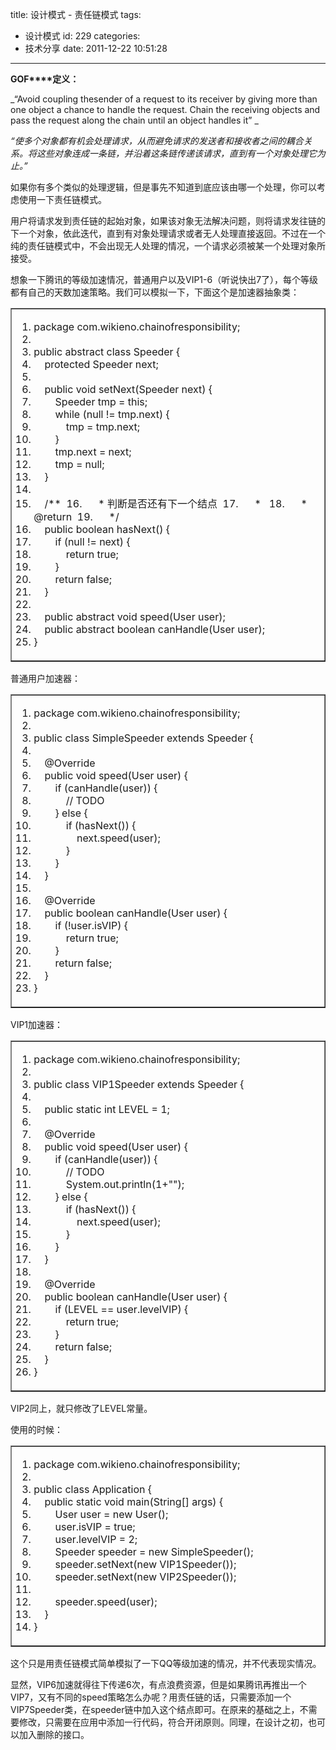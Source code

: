 title: 设计模式 - 责任链模式
tags:
  - 设计模式
id: 229
categories:
  - 技术分享
date: 2011-12-22 10:51:28
---

**GOF****定义：**

_“Avoid coupling thesender of a request to its receiver by giving more than one object a chance to handle the request. Chain the receiving objects and pass the request along the chain until an object handles it” _

_“使多个对象都有机会处理请求，从而避免请求的发送者和接收者之间的耦合关系。将这些对象连成一条链，并沿着这条链传递该请求，直到有一个对象处理它为止。”_
 <!--more-->  

如果你有多个类似的处理逻辑，但是事先不知道到底应该由哪一个处理，你可以考虑使用一下责任链模式。

用户将请求发到责任链的起始对象，如果该对象无法解决问题，则将请求发往链的下一个对象，依此迭代，直到有对象处理请求或者无人处理直接返回。不过在一个纯的责任链模式中，不会出现无人处理的情况，一个请求必须被某一个处理对象所接受。

想象一下腾讯的等级加速情况，普通用户以及VIP1-6（听说快出7了），每个等级都有自己的天数加速策略。我们可以模拟一下，下面这个是加速器抽象类：
  <table border="1" cellspacing="0" cellpadding="0"><tbody>     <tr>       <td valign="top" width="568">         <div class="dp-highlighter">           <div class="bar"></div>            

1.  <span><span class="keyword">package</span><span> com.wikieno.chainofresponsibility;&#160;&#160; </span></span>
2.  <span>&#160; </span>
3.  <span></span><span class="keyword">public</span><span>&#160;</span><span class="keyword">abstract</span><span>&#160;</span><span class="keyword">class</span><span> Speeder {&#160;&#160; </span></span>
4.  <span>&#160;&#160;&#160; </span><span class="keyword">protected</span><span> Speeder next;&#160;&#160; </span></span>
5.  <span>&#160; </span>
6.  <span>&#160;&#160;&#160; </span><span class="keyword">public</span><span>&#160;</span><span class="keyword">void</span><span> setNext(Speeder next) {&#160;&#160; </span></span>
7.  <span>&#160;&#160;&#160;&#160;&#160;&#160;&#160; Speeder tmp = </span><span class="keyword">this</span><span>;&#160;&#160; </span></span>
8.  <span>&#160;&#160;&#160;&#160;&#160;&#160;&#160; </span><span class="keyword">while</span><span> (</span><span class="keyword">null</span><span> != tmp.next) {&#160;&#160; </span></span>
9.  <span>&#160;&#160;&#160;&#160;&#160;&#160;&#160;&#160;&#160;&#160;&#160; tmp = tmp.next;&#160;&#160; </span>
10.  <span>&#160;&#160;&#160;&#160;&#160;&#160;&#160; }&#160;&#160; </span>
11.  <span>&#160;&#160;&#160;&#160;&#160;&#160;&#160; tmp.next = next;&#160;&#160; </span>
12.  <span>&#160;&#160;&#160;&#160;&#160;&#160;&#160; tmp = </span><span class="keyword">null</span><span>;&#160;&#160; </span></span>
13.  <span>&#160;&#160;&#160; }&#160;&#160; </span>
14.  <span>&#160; </span>
15.  <span>&#160;&#160;&#160; </span><span class="comment">/** </span>&#160;</span>16.  <span><span class="comment">&#160;&#160;&#160;&#160; * 判断是否还有下一个结点 </span>&#160;</span>17.  <span><span class="comment">&#160;&#160;&#160;&#160; *&#160; </span>&#160;</span>18.  <span><span class="comment">&#160;&#160;&#160;&#160; * @return </span>&#160;</span>19.  <span><span class="comment">&#160;&#160;&#160;&#160; */</span><span>&#160; </span></span>
20.  <span>&#160;&#160;&#160; </span><span class="keyword">public</span><span>&#160;</span><span class="keyword">boolean</span><span> hasNext() {&#160;&#160; </span></span>
21.  <span>&#160;&#160;&#160;&#160;&#160;&#160;&#160; </span><span class="keyword">if</span><span> (</span><span class="keyword">null</span><span> != next) {&#160;&#160; </span></span>
22.  <span>&#160;&#160;&#160;&#160;&#160;&#160;&#160;&#160;&#160;&#160;&#160; </span><span class="keyword">return</span><span>&#160;</span><span class="keyword">true</span><span>;&#160;&#160; </span></span>
23.  <span>&#160;&#160;&#160;&#160;&#160;&#160;&#160; }&#160;&#160; </span>
24.  <span>&#160;&#160;&#160;&#160;&#160;&#160;&#160; </span><span class="keyword">return</span><span>&#160;</span><span class="keyword">false</span><span>;&#160;&#160; </span></span>
25.  <span>&#160;&#160;&#160; }&#160;&#160; </span>
26.  <span>&#160; </span>
27.  <span>&#160;&#160;&#160; </span><span class="keyword">public</span><span>&#160;</span><span class="keyword">abstract</span><span>&#160;</span><span class="keyword">void</span><span> speed(User user);&#160;&#160; </span></span>
28.  <span>&#160;&#160;&#160; </span><span class="keyword">public</span><span>&#160;</span><span class="keyword">abstract</span><span>&#160;</span><span class="keyword">boolean</span><span> canHandle(User user);&#160;&#160; </span></span>
29.  <span>}&#160;&#160; </span>         </div>       </td>     </tr>   </tbody></table>  

普通用户加速器：    <table border="1" cellspacing="0" cellpadding="0"><tbody>       <tr>         <td valign="top" width="568">           <div class="dp-highlighter">             <div class="bar"></div>              

1.  <span><span class="keyword">package</span><span> com.wikieno.chainofresponsibility;&#160;&#160; </span></span>
2.  <span>&#160; </span>
3.  <span></span><span class="keyword">public</span><span>&#160;</span><span class="keyword">class</span><span> SimpleSpeeder </span><span class="keyword">extends</span><span> Speeder {&#160;&#160; </span></span>
4.  <span>&#160; </span>
5.  <span>&#160;&#160;&#160; </span><span class="annotation">@Override</span><span>&#160; </span></span>
6.  <span>&#160;&#160;&#160; </span><span class="keyword">public</span><span>&#160;</span><span class="keyword">void</span><span> speed(User user) {&#160;&#160; </span></span>
7.  <span>&#160;&#160;&#160;&#160;&#160;&#160;&#160; </span><span class="keyword">if</span><span> (canHandle(user)) {&#160;&#160; </span></span>
8.  <span>&#160;&#160;&#160;&#160;&#160;&#160;&#160;&#160;&#160;&#160;&#160; </span><span class="comment">// TODO </span><span>&#160; </span></span>
9.  <span>&#160;&#160;&#160;&#160;&#160;&#160;&#160; } </span><span class="keyword">else</span><span> {&#160;&#160; </span></span>
10.  <span>&#160;&#160;&#160;&#160;&#160;&#160;&#160;&#160;&#160;&#160;&#160; </span><span class="keyword">if</span><span> (hasNext()) {&#160;&#160; </span></span>
11.  <span>&#160;&#160;&#160;&#160;&#160;&#160;&#160;&#160;&#160;&#160;&#160;&#160;&#160;&#160;&#160; next.speed(user);&#160;&#160; </span>
12.  <span>&#160;&#160;&#160;&#160;&#160;&#160;&#160;&#160;&#160;&#160;&#160; }&#160;&#160; </span>
13.  <span>&#160;&#160;&#160;&#160;&#160;&#160;&#160; }&#160;&#160; </span>
14.  <span>&#160;&#160;&#160; }&#160;&#160; </span>
15.  <span>&#160; </span>
16.  <span>&#160;&#160;&#160; </span><span class="annotation">@Override</span><span>&#160; </span></span>
17.  <span>&#160;&#160;&#160; </span><span class="keyword">public</span><span>&#160;</span><span class="keyword">boolean</span><span> canHandle(User user) {&#160;&#160; </span></span>
18.  <span>&#160;&#160;&#160;&#160;&#160;&#160;&#160; </span><span class="keyword">if</span><span> (!user.isVIP) {&#160;&#160; </span></span>
19.  <span>&#160;&#160;&#160;&#160;&#160;&#160;&#160;&#160;&#160;&#160;&#160; </span><span class="keyword">return</span><span>&#160;</span><span class="keyword">true</span><span>;&#160;&#160; </span></span>
20.  <span>&#160;&#160;&#160;&#160;&#160;&#160;&#160; }&#160;&#160; </span>
21.  <span>&#160;&#160;&#160;&#160;&#160;&#160;&#160; </span><span class="keyword">return</span><span>&#160;</span><span class="keyword">false</span><span>;&#160;&#160; </span></span>
22.  <span>&#160;&#160;&#160; }&#160;&#160; </span>
23.  <span>}&#160;&#160; </span>           </div>         </td>       </tr>     </tbody></table> 

VIP1加速器：    <table border="1" cellspacing="0" cellpadding="0"><tbody>       <tr>         <td valign="top" width="568">           <div class="dp-highlighter">             <div class="bar"></div>              

1.  <span><span class="keyword">package</span><span> com.wikieno.chainofresponsibility;&#160;&#160; </span></span>
2.  <span>&#160; </span>
3.  <span></span><span class="keyword">public</span><span>&#160;</span><span class="keyword">class</span><span> VIP1Speeder </span><span class="keyword">extends</span><span> Speeder {&#160;&#160; </span></span>
4.  <span>&#160; </span>
5.  <span>&#160;&#160;&#160; </span><span class="keyword">public</span><span>&#160;</span><span class="keyword">static</span><span>&#160;</span><span class="keyword">int</span><span> LEVEL = </span><span class="number">1</span><span>;&#160;&#160; </span></span>
6.  <span>&#160; </span>
7.  <span>&#160;&#160;&#160; </span><span class="annotation">@Override</span><span>&#160; </span></span>
8.  <span>&#160;&#160;&#160; </span><span class="keyword">public</span><span>&#160;</span><span class="keyword">void</span><span> speed(User user) {&#160;&#160; </span></span>
9.  <span>&#160;&#160;&#160;&#160;&#160;&#160;&#160; </span><span class="keyword">if</span><span> (canHandle(user)) {&#160;&#160; </span></span>
10.  <span>&#160;&#160;&#160;&#160;&#160;&#160;&#160;&#160;&#160;&#160;&#160; </span><span class="comment">// TODO </span><span>&#160; </span></span>
11.  <span>&#160;&#160;&#160;&#160;&#160;&#160;&#160;&#160;&#160;&#160;&#160; System.out.println(</span><span class="number">1</span><span>+</span><span class="string">&quot;&quot;</span><span>);&#160;&#160; </span></span>
12.  <span>&#160;&#160;&#160;&#160;&#160;&#160;&#160; } </span><span class="keyword">else</span><span> {&#160;&#160; </span></span>
13.  <span>&#160;&#160;&#160;&#160;&#160;&#160;&#160;&#160;&#160;&#160;&#160; </span><span class="keyword">if</span><span> (hasNext()) {&#160;&#160; </span></span>
14.  <span>&#160;&#160;&#160;&#160;&#160;&#160;&#160;&#160;&#160;&#160;&#160;&#160;&#160;&#160;&#160; next.speed(user);&#160;&#160; </span>
15.  <span>&#160;&#160;&#160;&#160;&#160;&#160;&#160;&#160;&#160;&#160;&#160; }&#160;&#160; </span>
16.  <span>&#160;&#160;&#160;&#160;&#160;&#160;&#160; }&#160;&#160; </span>
17.  <span>&#160;&#160;&#160; }&#160;&#160; </span>
18.  <span>&#160; </span>
19.  <span>&#160;&#160;&#160; </span><span class="annotation">@Override</span><span>&#160; </span></span>
20.  <span>&#160;&#160;&#160; </span><span class="keyword">public</span><span>&#160;</span><span class="keyword">boolean</span><span> canHandle(User user) {&#160;&#160; </span></span>
21.  <span>&#160;&#160;&#160;&#160;&#160;&#160;&#160; </span><span class="keyword">if</span><span> (LEVEL == user.levelVIP) {&#160;&#160; </span></span>
22.  <span>&#160;&#160;&#160;&#160;&#160;&#160;&#160;&#160;&#160;&#160;&#160; </span><span class="keyword">return</span><span>&#160;</span><span class="keyword">true</span><span>;&#160;&#160; </span></span>
23.  <span>&#160;&#160;&#160;&#160;&#160;&#160;&#160; }&#160;&#160; </span>
24.  <span>&#160;&#160;&#160;&#160;&#160;&#160;&#160; </span><span class="keyword">return</span><span>&#160;</span><span class="keyword">false</span><span>;&#160;&#160; </span></span>
25.  <span>&#160;&#160;&#160; }&#160;&#160; </span>
26.  <span>}&#160;&#160; </span>           </div>         </td>       </tr>     </tbody></table> 

VIP2同上，就只修改了LEVEL常量。

使用的时候：    <table border="1" cellspacing="0" cellpadding="0"><tbody>       <tr>         <td valign="top" width="568">           <div class="dp-highlighter">             <div class="bar"></div>              

1.  <span><span class="keyword">package</span><span> com.wikieno.chainofresponsibility;&#160;&#160; </span></span>
2.  <span>&#160; </span>
3.  <span></span><span class="keyword">public</span><span>&#160;</span><span class="keyword">class</span><span> Application {&#160;&#160; </span></span>
4.  <span>&#160;&#160;&#160; </span><span class="keyword">public</span><span>&#160;</span><span class="keyword">static</span><span>&#160;</span><span class="keyword">void</span><span> main(String[] args) {&#160;&#160; </span></span>
5.  <span>&#160;&#160;&#160;&#160;&#160;&#160;&#160; User user = </span><span class="keyword">new</span><span> User();&#160;&#160; </span></span>
6.  <span>&#160;&#160;&#160;&#160;&#160;&#160;&#160; user.isVIP = </span><span class="keyword">true</span><span>;&#160;&#160; </span></span>
7.  <span>&#160;&#160;&#160;&#160;&#160;&#160;&#160; user.levelVIP = </span><span class="number">2</span><span>;&#160;&#160; </span></span>
8.  <span>&#160;&#160;&#160;&#160;&#160;&#160;&#160; Speeder speeder = </span><span class="keyword">new</span><span> SimpleSpeeder();&#160;&#160; </span></span>
9.  <span>&#160;&#160;&#160;&#160;&#160;&#160;&#160; speeder.setNext(</span><span class="keyword">new</span><span> VIP1Speeder());&#160;&#160; </span></span>
10.  <span>&#160;&#160;&#160;&#160;&#160;&#160;&#160; speeder.setNext(</span><span class="keyword">new</span><span> VIP2Speeder());&#160;&#160; </span></span>
11.  <span>&#160;&#160;&#160;&#160;&#160;&#160;&#160;&#160;&#160;&#160; </span>
12.  <span>&#160;&#160;&#160;&#160;&#160;&#160;&#160; speeder.speed(user);&#160;&#160; </span>
13.  <span>&#160;&#160;&#160; }&#160;&#160; </span>
14.  <span>}&#160;&#160; </span>           </div>         </td>       </tr>     </tbody></table> 

这个只是用责任链模式简单模拟了一下QQ等级加速的情况，并不代表现实情况。

显然，VIP6加速就得往下传递6次，有点浪费资源，但是如果腾讯再推出一个VIP7，又有不同的speed策略怎么办呢？用责任链的话，只需要添加一个VIP7Speeder类，在speeder链中加入这个结点即可。在原来的基础之上，不需要修改，只需要在应用中添加一行代码，符合开闭原则。同理，在设计之初，也可以加入删除的接口。
